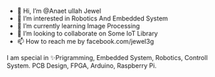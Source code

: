 - 👋 Hi, I’m @Anaet ullah Jewel
- 👀 I’m interested in Robotics And Embedded System 
- 🌱 I’m currently learning Image Processing 
- 💞️ I’m looking to collaborate on Some IoT Library
- 📫 How to reach me by facebook.com/jewel3g

I am special in ✨Prigramming, Embedded System, Robotics, Controll System. PCB Design, FPGA, Arduino, Raspberry Pi. 
